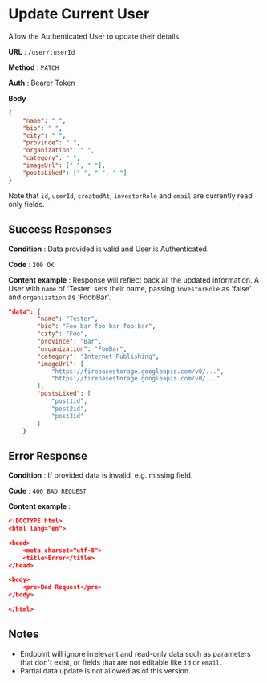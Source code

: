 # Update Current User

Allow the Authenticated User to update their details.

**URL** : `/user/:userId`

**Method** : `PATCH`

**Auth** : Bearer Token

**Body**

```json
{
    "name": " ",
    "bio": " ",
    "city": " ",
    "province": " ",
    "organization": " ",
    "category": " ",
    "imageUrl": [" ", " "],
    "postsLiked": [" ", " ", " "]
}
```

Note that `id`, `userId`, `createdAt`, `investorRole` and `email` are currently read only fields.

## Success Responses

**Condition** : Data provided is valid and User is Authenticated.

**Code** : `200 OK`

**Content example** : Response will reflect back all the updated information. A
User with `name` of 'Tester' sets their name, passing `investorRole` as 'false' and `organization` as 'FoobBar'.

```json
"data": {
        "name": "Tester",
        "bio": "Foo bar foo bar foo bar",
        "city": "Foo",
        "province": "Bar",
        "organization": "FooBar",
        "category": "Internet Publishing",
        "imageUrl": [
            "https://firebasestorage.googleapis.com/v0/...",
            "https://firebasestorage.googleapis.com/v0/..."
        ],
        "postsLiked": [
            "post1id",
            "post2id",
            "post3id"
        ]
    }
```

## Error Response

**Condition** : If provided data is invalid, e.g. missing field.

**Code** : `400 BAD REQUEST`

**Content example** :

```json
<!DOCTYPE html>
<html lang="en">

<head>
	<meta charset="utf-8">
	<title>Error</title>
</head>

<body>
	<pre>Bad Request</pre>
</body>

</html>
```

## Notes

* Endpoint will ignore irrelevant and read-only data such as parameters that
  don't exist, or fields that are not editable like `id` or `email`.
* Partial data update is not allowed as of this version.